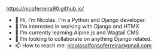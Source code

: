 https://nicoferreira90.github.io/

- 👋 Hi, I’m Nicolás. I'm a Python and Django developer.
- 👀 I’m interested in working with Django and HTMX
- 🌱 I’m currently learning Alpine.js and Wagtail CMS
- 💞️ I’m looking to collaborate on anything Django related.
- 📫 How to reach me: nicolasalfonsoferreira@gmail.com

<!---
nicoferreira90/nicoferreira90 is a ✨ special ✨ repository because its `README.md` (this file) appears on your GitHub profile.
You can click the Preview link to take a look at your changes.
--->
